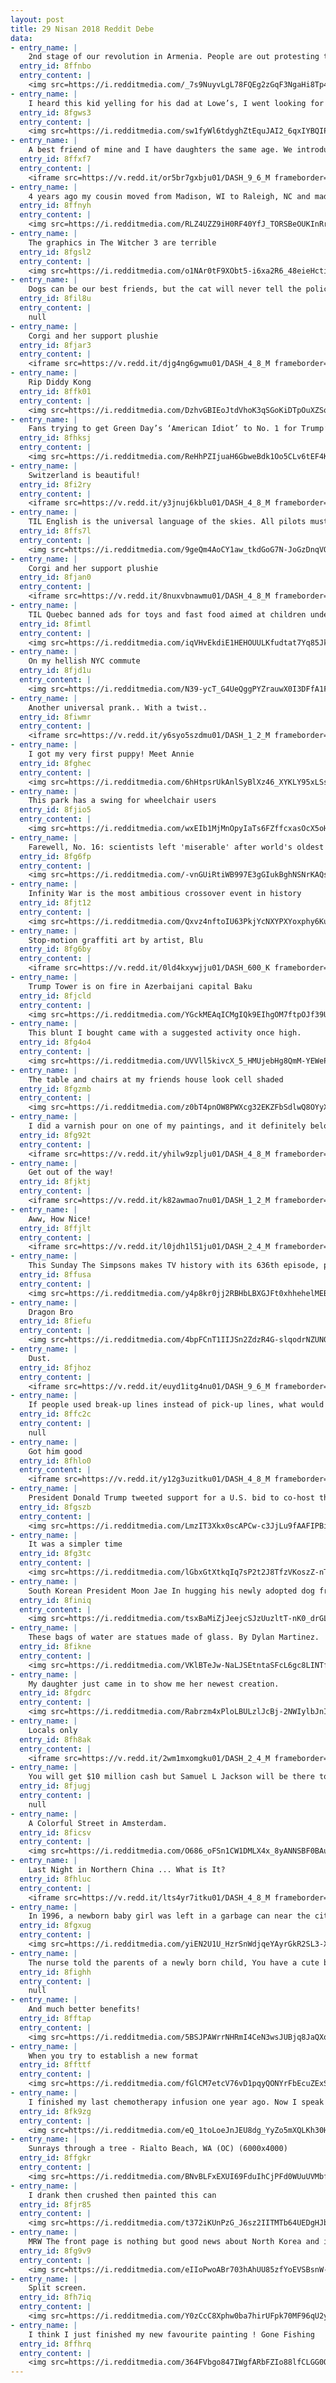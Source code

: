 ```yaml
---
layout: post
title: 29 Nisan 2018 Reddit Debe
data:
- entry_name: |
    2nd stage of our revolution in Armenia. People are out protesting the total ousting of old parliament after prime minister resigned a few days ago. Now Putin is putting pressure on Armenia to keep the old system intact. We are tired of oligarchs, all must go so we can have a fresh start.
  entry_id: 8ffnbo
  entry_content: |
    <img src=https://i.redditmedia.com/_7s9NuyvLgL78FQEg2zGqF3NgaHi8Tp475prJECzx_M.jpg?s=e9318ad27fab2c6650b990243f1da9dc frameborder=0>
- entry_name: |
    I heard this kid yelling for his dad at Lowe’s, I went looking for him and.....
  entry_id: 8fgws3
  entry_content: |
    <img src=https://i.redditmedia.com/sw1fyWl6tdyghZtEquJAI2_6qxIYBQIP1dMnVTKTupQ.jpg?s=8dcbb9753a2603b6ec687862f543872e frameborder=0>
- entry_name: |
    A best friend of mine and I have daughters the same age. We introduced them via FaceTime 4 years ago. They’ve talked daily since and are best friends. They live 7+ hours away and our schedules never lined up to have them meet in person until this moment. Neither of them knew it was happening.
  entry_id: 8ffxf7
  entry_content: |
    <iframe src=https://v.redd.it/or5br7gxbju01/DASH_9_6_M frameborder=0></iframe>
- entry_name: |
    4 years ago my cousin moved from Madison, WI to Raleigh, NC and made the track team
  entry_id: 8ffnyh
  entry_content: |
    <img src=https://i.redditmedia.com/RLZ4UZZ9iH0RF40YfJ_TORSBeOUKInRrYS50oazCFMU.jpg?s=e7fd67d8807ae97098d70c95f160e0c4 frameborder=0>
- entry_name: |
    The graphics in The Witcher 3 are terrible
  entry_id: 8fgsl2
  entry_content: |
    <img src=https://i.redditmedia.com/o1NAr0tF9XObt5-i6xa2R6_48eieHctiXkRqzPerTa4.gif?fm=jpg&s=2f200b408d974d2a4e512c4df726d86d frameborder=0>
- entry_name: |
    Dogs can be our best friends, but the cat will never tell the police where the marijuana is.
  entry_id: 8fil8u
  entry_content: |
    null
- entry_name: |
    Corgi and her support plushie
  entry_id: 8fjar3
  entry_content: |
    <iframe src=https://v.redd.it/djg4ng6gwmu01/DASH_4_8_M frameborder=0></iframe>
- entry_name: |
    Rip Diddy Kong
  entry_id: 8ffk01
  entry_content: |
    <img src=https://i.redditmedia.com/DzhvGBIEoJtdVhoK3qSGoKiDTpOuXZSqqDSWKta8RCM.jpg?s=4e7739a507be9c548e222cf75cf70b99 frameborder=0>
- entry_name: |
    Fans trying to get Green Day’s ‘American Idiot’ to No. 1 for Trump’s UK visit
  entry_id: 8fhksj
  entry_content: |
    <img src=https://i.redditmedia.com/ReHhPZIjuaH6GbweBdk1Oo5CLv6tEF4K4QL8xkHnwLs.jpg?s=47d339601205fd9f5359e524d5217f43 frameborder=0>
- entry_name: |
    Switzerland is beautiful!
  entry_id: 8fi2ry
  entry_content: |
    <iframe src=https://v.redd.it/y3jnuj6kblu01/DASH_4_8_M frameborder=0></iframe>
- entry_name: |
    TIL English is the universal language of the skies. All pilots must learn and use English, regardless of their country of origin.
  entry_id: 8ffs7l
  entry_content: |
    <img src=https://i.redditmedia.com/9geQm4AoCY1aw_tkdGoG7N-JoGzDnqVQQKBPNheVtn0.jpg?s=e006957e519691963b9cb7bc751254c1 frameborder=0>
- entry_name: |
    Corgi and her support plushie
  entry_id: 8fjan0
  entry_content: |
    <iframe src=https://v.redd.it/8nuxvbnawmu01/DASH_4_8_M frameborder=0></iframe>
- entry_name: |
    TIL Quebec banned ads for toys and fast food aimed at children under 13, resulting in lowered childhood obesity rates
  entry_id: 8fimtl
  entry_content: |
    <img src=https://i.redditmedia.com/iqVHvEkdiE1HEHOUULKfudtat7Yq85JkmMeUMZeniNU.jpg?s=10f8de82ad79dd2b81cdd627bd1d51c5 frameborder=0>
- entry_name: |
    On my hellish NYC commute
  entry_id: 8fjd1u
  entry_content: |
    <img src=https://i.redditmedia.com/N39-ycT_G4UeQggPYZrauwX0I3DFfA1Fd6l6P_Qwb00.jpg?s=01b80a49866d7efd21518969bd3fe6d4 frameborder=0>
- entry_name: |
    Another universal prank.. With a twist..
  entry_id: 8fiwmr
  entry_content: |
    <iframe src=https://v.redd.it/y6syo5szdmu01/DASH_1_2_M frameborder=0></iframe>
- entry_name: |
    I got my very first puppy! Meet Annie
  entry_id: 8fghec
  entry_content: |
    <img src=https://i.redditmedia.com/6hHtpsrUkAnlSyBlXz46_XYKLY95xLSsCuYoTCBE1sQ.jpg?s=db4d63bf37f62c00acd18e280577ab69 frameborder=0>
- entry_name: |
    This park has a swing for wheelchair users
  entry_id: 8fjio5
  entry_content: |
    <img src=https://i.redditmedia.com/wxEIb1MjMnOpyIaTs6FZffcxasOcX5oHcIEIbgVDDvI.jpg?s=db7de9faeccadbe44625ab6c43883642 frameborder=0>
- entry_name: |
    Farewell, No. 16: scientists left 'miserable' after world's oldest spider dies aged 43
  entry_id: 8fg6fp
  entry_content: |
    <img src=https://i.redditmedia.com/-vnGUiRtiWB997E3gGIukBghNSNrKAQs3dsPqBRZwVU.jpg?s=0ef9319d6bceff63413b10e0b53a1f70 frameborder=0>
- entry_name: |
    Infinity War is the most ambitious crossover event in history
  entry_id: 8fjt12
  entry_content: |
    <img src=https://i.redditmedia.com/Qxvz4nftoIU63PkjYcNXYPXYoxphy6Kuh8AdUwxdtMM.jpg?s=cb9bc6eb1b81be7da7c417b67945c7d7 frameborder=0>
- entry_name: |
    Stop-motion graffiti art by artist, Blu
  entry_id: 8fg6by
  entry_content: |
    <iframe src=https://v.redd.it/0ld4kxywjju01/DASH_600_K frameborder=0></iframe>
- entry_name: |
    Trump Tower is on fire in Azerbaijani capital Baku
  entry_id: 8fjcld
  entry_content: |
    <img src=https://i.redditmedia.com/YGckMEAqICMgIQk9EIhgOM7ftpOJf39UWOXk0CaSjZQ.jpg?s=802f66be50154b7d18eba1c0b3779d49 frameborder=0>
- entry_name: |
    This blunt I bought came with a suggested activity once high.
  entry_id: 8fg4o4
  entry_content: |
    <img src=https://i.redditmedia.com/UVVll5kivcX_5_HMUjebHg8QmM-YEWePtDP-QTxiEMY.jpg?s=9953c7bcac0d500a088adb179ed2bb5c frameborder=0>
- entry_name: |
    The table and chairs at my friends house look cell shaded
  entry_id: 8fgzmb
  entry_content: |
    <img src=https://i.redditmedia.com/z0bT4pnOW8PWXcg32EKZFbSdlwQ8OYyXL9VC1KxyBI4.jpg?s=01d86a26f2082a697fd78cd5ea7f27e4 frameborder=0>
- entry_name: |
    I did a varnish pour on one of my paintings, and it definitely belongs here.
  entry_id: 8fg92t
  entry_content: |
    <iframe src=https://v.redd.it/yhilw9zplju01/DASH_4_8_M frameborder=0></iframe>
- entry_name: |
    Get out of the way!
  entry_id: 8fjktj
  entry_content: |
    <iframe src=https://v.redd.it/k82awmao7nu01/DASH_1_2_M frameborder=0></iframe>
- entry_name: |
    Aww, How Nice!
  entry_id: 8ffjlt
  entry_content: |
    <iframe src=https://v.redd.it/l0jdh1l51ju01/DASH_2_4_M frameborder=0></iframe>
- entry_name: |
    This Sunday The Simpsons makes TV history with its 636th episode, passing Gunsmoke as the longest running scripted TV series
  entry_id: 8ffusa
  entry_content: |
    <img src=https://i.redditmedia.com/y4p8kr0jj2RBHbLBXGJFt0xhhehelMEBXe4VnjS5LgU.jpg?s=71d3ac8309845daa2ff5e4311ca54b55 frameborder=0>
- entry_name: |
    Dragon Bro
  entry_id: 8fiefu
  entry_content: |
    <img src=https://i.redditmedia.com/4bpFCnT1IIJSn2ZdzR4G-slqodrNZUN09YujWPvovXE.jpg?s=94618621e29a224515b3829d7c318113 frameborder=0>
- entry_name: |
    Dust.
  entry_id: 8fjhoz
  entry_content: |
    <iframe src=https://v.redd.it/euyd1itg4nu01/DASH_9_6_M frameborder=0></iframe>
- entry_name: |
    If people used break-up lines instead of pick-up lines, what would some of the best ones be?
  entry_id: 8ffc2c
  entry_content: |
    null
- entry_name: |
    Got him good
  entry_id: 8fhlo0
  entry_content: |
    <iframe src=https://v.redd.it/y12g3uzitku01/DASH_4_8_M frameborder=0></iframe>
- entry_name: |
    President Donald Trump tweeted support for a U.S. bid to co-host the 2026 soccer World Cup with a veiled threat against nations that might oppose it, prompting soccer’s governing body to refer to guidelines that warn against political influence over bids.
  entry_id: 8fgszb
  entry_content: |
    <img src=https://i.redditmedia.com/LmzIT3Xkx0scAPCw-c3JjLu9fAAFIPBi9dubVVXo3zs.jpg?s=842b5fd1dc79c86f3f51ad5b082a6572 frameborder=0>
- entry_name: |
    It was a simpler time
  entry_id: 8fg3tc
  entry_content: |
    <img src=https://i.redditmedia.com/lGbxGtXtkqIq7sP2t2J8TfzVKoszZ-nTsnR37hiTwbE.png?s=555fb3d6aee6b0f2a7ef0800cccdb82c frameborder=0>
- entry_name: |
    South Korean President Moon Jae In hugging his newly adopted dog from animal shelter
  entry_id: 8finiq
  entry_content: |
    <img src=https://i.redditmedia.com/tsxBaMiZjJeejcSJzUuzltT-nK0_drGLUtJohQIEiy4.jpg?s=b90ba054b4cd4957e41c5e36e8c7c1a4 frameborder=0>
- entry_name: |
    These bags of water are statues made of glass. By Dylan Martinez.
  entry_id: 8fikne
  entry_content: |
    <img src=https://i.redditmedia.com/VKlBTeJw-NaLJSEtntaSFcL6gc8LINTfy0zmas_jCbA.jpg?s=f79898d0dd74f59d92313695fcad1219 frameborder=0>
- entry_name: |
    My daughter just came in to show me her newest creation.
  entry_id: 8fgdrc
  entry_content: |
    <img src=https://i.redditmedia.com/Rabrzm4xPloLBULzlJcBj-2NWIylbJnIFgNM3G533fc.jpg?s=53187925dd74cf98eea8edfdbf58dc8d frameborder=0>
- entry_name: |
    Locals only
  entry_id: 8fh8ak
  entry_content: |
    <iframe src=https://v.redd.it/2wm1mxomgku01/DASH_2_4_M frameborder=0></iframe>
- entry_name: |
    You will get $10 million cash but Samuel L Jackson will be there to shout motherfucker for every dollar you spend, will you be happy? And Why?
  entry_id: 8fjugj
  entry_content: |
    null
- entry_name: |
    A Colorful Street in Amsterdam.
  entry_id: 8ficsv
  entry_content: |
    <img src=https://i.redditmedia.com/O686_oFSn1CW1DMLX4x_8yANNSBF0BAu9jLOBJo1Gjc.jpg?s=e251f5f37c9833d15767aaa7b14c503d frameborder=0>
- entry_name: |
    Last Night in Northern China ... What is It?
  entry_id: 8fhluc
  entry_content: |
    <iframe src=https://v.redd.it/lts4yr7itku01/DASH_4_8_M frameborder=0></iframe>
- entry_name: |
    In 1996, a newborn baby girl was left in a garbage can near the city of Kolkata, India. Three friendly street dogs discovered and protected her for nearly two days, even attempting to feed the child before authorities were contacted and the young one was saved.
  entry_id: 8fgxug
  entry_content: |
    <img src=https://i.redditmedia.com/yiEN2U1U_HzrSnWdjqeYAyrGkR2SL3-XPsn0wjBhj-A.jpg?s=e58b48a10e6b6fcfc59286ca30e5e998 frameborder=0>
- entry_name: |
    The nurse told the parents of a newly born child, You have a cute baby.
  entry_id: 8fighh
  entry_content: |
    null
- entry_name: |
    And much better benefits!
  entry_id: 8fftap
  entry_content: |
    <img src=https://i.redditmedia.com/5BSJPAWrrNHRmI4CeN3wsJUBjq8JaQXqVSglCEZAJTA.jpg?s=ddab15063e940109fb1985ecbcafe458 frameborder=0>
- entry_name: |
    When you try to establish a new format
  entry_id: 8ffttf
  entry_content: |
    <img src=https://i.redditmedia.com/fGlCM7etcV76vD1pqyQONYrFbEcuZExSV-Q_rkIocFE.png?s=8f0b544e4d1432fabc3da494c739d176 frameborder=0>
- entry_name: |
    I finished my last chemotherapy infusion one year ago. Now I speak on behalf of the organization that helped save my life.
  entry_id: 8fk9zg
  entry_content: |
    <img src=https://i.redditmedia.com/eQ_1toLoeJnJEU8dg_YyZo5mXQLKh30Hp_CtOE2hhKw.jpg?s=9402f06c509ab7834954040af39a108d frameborder=0>
- entry_name: |
    Sunrays through a tree - Rialto Beach, WA (OC) (6000x4000)
  entry_id: 8ffgkr
  entry_content: |
    <img src=https://i.redditmedia.com/BNvBLFxEXUI69FduIhCjPFd0WUuUVMbfz39gA5AdsS4.jpg?s=8772230e6a89ff22d1237415cd597b58 frameborder=0>
- entry_name: |
    I drank then crushed then painted this can
  entry_id: 8fjr85
  entry_content: |
    <img src=https://i.redditmedia.com/t372iKUnPzG_J6sz2IITMTb64UEDgHJbN1LBHClay9s.jpg?s=ba2c5a030d7580750e8af1ce4933f938 frameborder=0>
- entry_name: |
    MRW The front page is nothing but good news about North Korea and its advances towards peace with South Korea
  entry_id: 8fg9v9
  entry_content: |
    <img src=https://i.redditmedia.com/eIIoPwoABr703hAhUU85zfYoEVSBsnW-ot4oK1eyW4c.gif?fm=jpg&s=87f0e8f41abbe42f3b6e5061e68046f3 frameborder=0>
- entry_name: |
    Split screen.
  entry_id: 8fh7iq
  entry_content: |
    <img src=https://i.redditmedia.com/Y0zCcC8Xphw0ba7hirUFpk70MF96qU2yiYSCeA-9XzI.jpg?s=b0c00adfb812927fe2345b6e401d7646 frameborder=0>
- entry_name: |
    I think I just finished my new favourite painting ! Gone Fishing
  entry_id: 8ffhrq
  entry_content: |
    <img src=https://i.redditmedia.com/364FVbgo847IWgfARbFZIo88lfCLGG0Q95YUVyxXkr4.jpg?s=2212db5eb4883be67bcb58ff7ba2600a frameborder=0>
---
```

